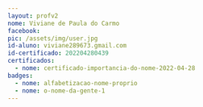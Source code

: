```yaml
---
layout: profv2
nome: Viviane de Paula do Carmo
facebook:
pic: /assets/img/user.jpg
id-aluno: viviane289673.gmail.com
id-certificado: 202204280439
certificados:
  - nome: certificado-importancia-do-nome-2022-04-28
badges:
  - nome: alfabetizacao-nome-proprio
  - nome: o-nome-da-gente-1
---
```

